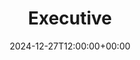 ---
weight: 9000
title: "Executive"
description: "Discover executive opportunities in academia for leaders in higher education. Connect with roles such as university presidents, deans, and department chairs at top institutions worldwide. Shape the future of education and research with strategic leadership and academic expertise."
icon: rebase_edit
date: 2024-12-27T12:00:00+00:00
---